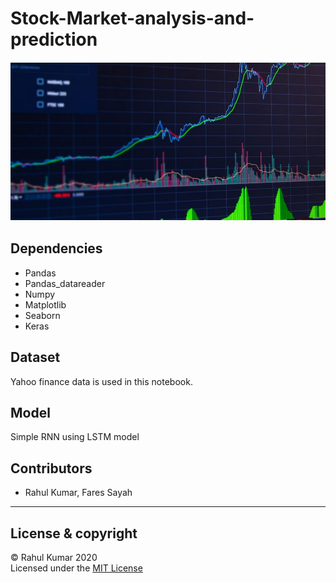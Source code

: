 # Stock-Market-analysis-and-prediction
![](Assets/stock.JPG)
## Dependencies
* Pandas
* Pandas_datareader
* Numpy
* Matplotlib
* Seaborn
* Keras
 
 
## Dataset
Yahoo finance data is used in this notebook.


## Model
Simple RNN using LSTM model

## Contributors  
- Rahul Kumar, Fares Sayah
---

 ## License & copyright
 © Rahul Kumar 2020    
 Licensed under the [MIT License](LICENSE)
